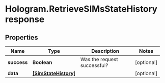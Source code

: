 # Hologram.RetrieveSIMsStateHistoryresponse

## Properties
Name | Type | Description | Notes
------------ | ------------- | ------------- | -------------
**success** | **Boolean** | Was the request successful? | [optional] 
**data** | [**[SimStateHistory]**](SimStateHistory.md) |  | [optional] 



